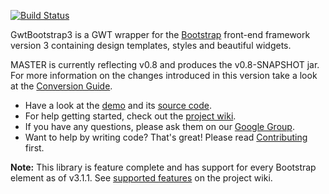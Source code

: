 [![Build Status](https://buildhive.cloudbees.com/job/gwtbootstrap3/job/gwtbootstrap3/badge/icon)](https://buildhive.cloudbees.com/job/gwtbootstrap3/job/gwtbootstrap3/)

GwtBootstrap3 is a GWT wrapper for the [Bootstrap](http://getbootstrap.com/) front-end framework version 3
containing design templates, styles and beautiful widgets.

MASTER is currently reflecting v0.8 and produces the v0.8-SNAPSHOT jar. For more information on the changes introduced in this version take a look at the [Conversion Guide](https://github.com/gwtbootstrap3/gwtbootstrap3/wiki/0.7-to-0.8--Conversion).

* Have a look at the [demo](http://gwtbootstrap3.github.io/gwtbootstrap3-demo/) and its [source code](https://github.com/gwtbootstrap3/gwtbootstrap3-demo/tree/master/src/main/java/org/gwtbootstrap3/demo/client).
* For help getting started, check out the [project wiki](https://github.com/gwtbootstrap3/gwtbootstrap3/wiki).
* If you have any questions, please ask them on our [Google Group](https://groups.google.com/forum/?fromgroups#!forum/gwtbootstrap3).
* Want to help by writing code? That's great! Please read [Contributing](https://github.com/gwtbootstrap3/gwtbootstrap3/wiki/Contributing) first.

**Note:** This library is feature complete and has support for every Bootstrap element as of v3.1.1. See [supported features](https://github.com/gwtbootstrap3/gwtbootstrap3/wiki/Supported-Features) on the project wiki.
